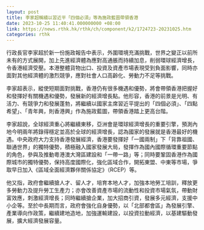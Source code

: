 ```yaml
---
layout: post
title: 李家超稱續以習近平「四個必須」等為施政藍圖帶領香港
date: 2023-10-25 11:40:41.000000000 +08:00
link: https://news.rthk.hk/rthk/ch/component/k2/1724723-20231025.htm
categories: rthk
---
```


行政長官李家超於新一份施政報告中表示，外圍環境充滿挑戰，世界之變正以前所未有的方式展開，加上先進經濟體為應對高通脹而持續加息，削弱環球經濟增長，令香港經濟受壓。本港整體貨物出口、投資及資產市場表現受到負面影響，同時亦面對其他經濟體的激烈競爭，應對社會人口高齡化、勞動力不足等挑戰。

李家超表示，縱使短期面對挑戰，香港仍有很多機遇和優勢，將會帶領香港把握好和發揮好有關機遇和優勢，發展新的經濟增長點。他形容，香港的前景是光明、有活力、有競爭力和發展蓬勃，將繼續以國家主席習近平提出的「四個必須」、「四點希望」、「青年興，則香港興」作為施政藍圖，帶領香港踏上更高台階。

李家超說，全球經濟重心將繼續東移，亞洲會是環球經濟增長的重要引擎，預測內地今明兩年將錄得穩定並高於全球的經濟增長，認為國家的發展就是香港最好的機遇。中央政府大力支持香港發展經濟，香港要發揮好「一國兩制」下「背靠祖國、聯通世界」的獨特優勢，積極融入國家發展大局，發揮作為國內國際循環重要節點的角色，參與及推動粵港澳大灣區建設和「一帶一路」等；同時要鞏固香港作為國際城市的獨特優勢，保持高度國際化，強化區域合作，開拓東盟、中東等市場，爭取早日加入《區域全面經濟夥伴關係協定》（RCEP）等。

他又指，政府會繼續搶人才、留人才，培育本地人才，加強本地勞工培訓，釋放更多勞動力及提升勞工生產力；亦會改善資產市場的流動性和投資市場氣氛，帶動財富效應，刺激經濟增長；同時繼續搶企業，加大招商引資，發展多元經濟，支援中小企等。至於中長期而言，政府會強化自身優勢，以「北部都會區」為發展引擎、產業導向作政策，繼續建地造地，加強運輸建設，以投資拉動經濟，以基建驅動發展，擴大經濟發展容量。
